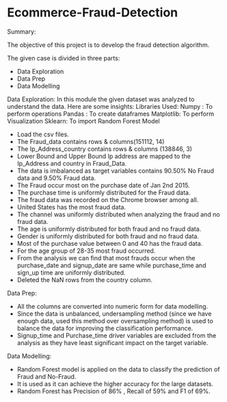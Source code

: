# Ecommerce-Fraud-Detection

Summary:

The objective of this project is to develop the fraud detection algorithm.

The given case is divided in three parts:

- Data Exploration
- Data Prep
- Data Modelling

Data Exploration:
In this module the given dataset was analyzed to understand the data. Here are some insights:
Libraries Used:
Numpy : To perform operations
Pandas : To create dataframes
Matplotlib: To perform Visualization
Sklearn: To import Random Forest Model

- Load the csv files.
- The Fraud_data contains rows & columns(151112, 14)
- The Ip_Address_country contains rows & columns (138846, 3)
- Lower Bound and Upper Bound Ip address are mapped to the Ip_Address and country
  in Fraud_Data.
- The data is imbalanced as target variables contains 90.50% No Fraud data and 9.50%
  Fraud data.
- The Fraud occur most on the purchase date of Jan 2nd 2015.
- The purchase time is uniformly distributed for the Fraud data.
- The fraud data was recorded on the Chrome browser among all.
- United States has the most fraud data.
- The channel was uniformly distributed when analyzing the fraud and no fraud data.
- The age is uniformly distributed for both fraud and no fraud data.
- Gender is uniformly distributed for both fraud and no fraud data.
- Most of the purchase value between 0 and 40 has the fraud data.
- For the age group of 28-35 most fraud occurred.
- From the analysis we can find that most frauds occur when the purchase_date and
  signup_date are same while purchase_time and sign_up time are uniformly distributed.
- Deleted the NaN rows from the country column.

Data Prep:

- All the columns are converted into numeric form for data modelling.
- Since the data is unbalanced, undersampling method (since we have enough data, used
  this method over oversampling method) is used to balance the data for improving the
  classification performance.
- Signup_time and Purchase_time driver variables are excluded from the analysis as they
  have least significant impact on the target variable.

Data Modelling:
- Random Forest model is applied on the data to classify the prediction of Fraud and
  No-Fraud.
- It is used as it can achieve the higher accuracy for the large datasets.
- Random Forest has Precision of 86% , Recall of 59% and F1 of 69%.

